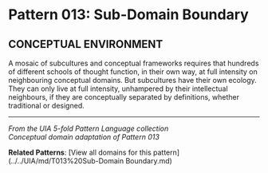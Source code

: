 # Pattern 013: Sub-Domain Boundary

## CONCEPTUAL ENVIRONMENT

A mosaic of subcultures and conceptual frameworks requires that hundreds of different schools of thought function, in their own way, at full intensity on neighbouring conceptual domains. But subcultures have their own ecology. They can only live at full intensity, unhampered by their intellectual neighbours, if they are conceptually separated by definitions, whether traditional or designed.

---

*From the UIA 5-fold Pattern Language collection*  
*Conceptual domain adaptation of Pattern 013*

**Related Patterns**: [View all domains for this pattern](../../UIA/md/T013%20Sub-Domain Boundary.md)
